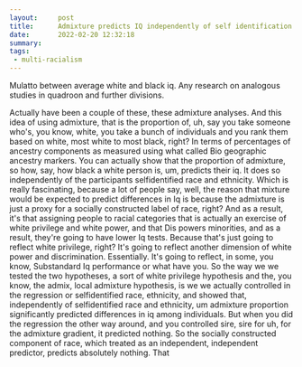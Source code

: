 ```yaml
---
layout:     post
title:      Admixture predicts IQ independently of self identification
date:       2022-02-20 12:32:18
summary:    
tags:
 - multi-racialism
---
```


Mulatto between average white and black iq. Any research on analogous studies in quadroon and further divisions.

Actually have been a couple of these, these admixture analyses. And this idea of using admixture, that is the proportion of, uh, say you take someone who's, you know, white, you take a bunch of individuals and you rank them based on white, most white to most black, right? In terms of percentages of ancestry components as measured using what called Bio geographic ancestry markers. You can actually show that the proportion of admixture, so how, say, how black a white person is, um, predicts their iq. It does so independently of the participants selfidentified race and ethnicity. Which is really fascinating, because a lot of people say, well, the reason that mixture would be expected to predict differences in Iq is because the admixture is just a proxy for a socially constructed label of race, right? And as a result, it's that assigning people to racial categories that is actually an exercise of white privilege and white power, and that Dis powers minorities, and as a result, they're going to have lower Iq tests. Because that's just going to reflect white privilege, right? It's going to reflect another dimension of white power and discrimination. Essentially. It's going to reflect, in some, you know, Substandard Iq performance or what have you. So the way we we tested the two hypotheses, a sort of white privilege hypothesis and the, you know, the admix, local admixture hypothesis, is we we actually controlled in the regression or selfidentified race, ethnicity, and showed that, independently of selfidentified race and ethnicity, um admixture proportion significantly predicted differences in iq among individuals. But when you did the regression the other way around, and you controlled sire, sire for uh, for the admixture gradient, it predicted nothing. So the socially constructed component of race, which treated as an independent, independent predictor, predicts absolutely nothing. That